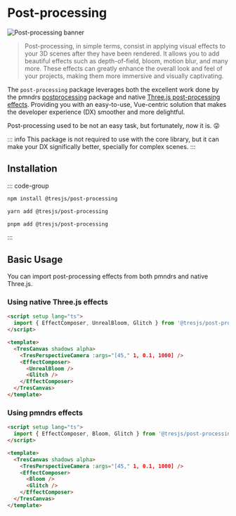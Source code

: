 # Post-processing

![Post-processing banner](/banner.png)

> Post-processing, in simple terms, consist in applying visual effects to your 3D scenes after they have been rendered. It allows you to add beautiful effects such as depth-of-field, bloom, motion blur, and many more. These effects can greatly enhance the overall look and feel of your projects, making them more immersive and visually captivating.

The `post-processing` package leverages both the excellent work done by the pmndrs [postprocessing](https://github.com/pmndrs/postprocessing) package and native [Three.js post-processing effects](https://threejs.org/examples/?q=postprocessing#webgl_postprocessing). Providing you with an easy-to-use, Vue-centric solution that makes the developer experience (DX) smoother and more delightful.

Post-processing used to be not an easy task, but fortunately, now it is. 😜

::: info
This package is not required to use with the core library, but it can make your DX significally better, specially for complex scenes.
:::

## Installation

::: code-group

```bash [npm]
npm install @tresjs/post-processing
```

```bash [yarn]
yarn add @tresjs/post-processing
```

```bash [pnpm]
pnpm add @tresjs/post-processing
```

:::

## Basic Usage

You can import post-processing effects from both pmndrs and native Three.js.

### Using native Three.js effects

```html
<script setup lang="ts">
  import { EffectComposer, UnrealBloom, Glitch } from '@tresjs/post-processing/three'
</script>

<template>
  <TresCanvas shadows alpha>
    <TresPerspectiveCamera :args="[45," 1, 0.1, 1000] />
    <EffectComposer>
      <UnrealBloom />
      <Glitch />
    </EffectComposer>
  </TresCanvas>
</template>
```

### Using pmndrs effects

```html
<script setup lang="ts">
  import { EffectComposer, Bloom, Glitch } from '@tresjs/post-processing/pmndrs'
</script>

<template>
  <TresCanvas shadows alpha>
    <TresPerspectiveCamera :args="[45," 1, 0.1, 1000] />
    <EffectComposer>
      <Bloom />
      <Glitch />
    </EffectComposer>
  </TresCanvas>
</template>
```

